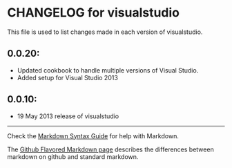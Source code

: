 # CHANGELOG for visualstudio

This file is used to list changes made in each version of visualstudio.

## 0.0.20:

* Updated cookbook to handle multiple versions of Visual Studio.
* Added setup for Visual Studio 2013

## 0.0.10:

* 19 May 2013 release of visualstudio

- - - 
Check the [Markdown Syntax Guide](http://daringfireball.net/projects/markdown/syntax) for help with Markdown.

The [Github Flavored Markdown page](http://github.github.com/github-flavored-markdown/) describes the differences between markdown on github and standard markdown.
